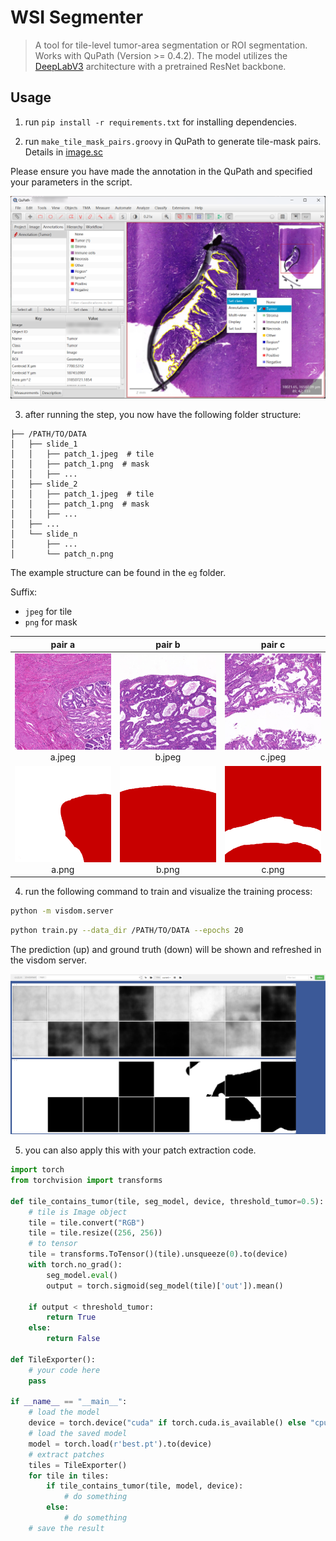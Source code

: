 # WSI Segmenter

> A tool for tile-level tumor-area segmentation or ROI segmentation. Works with QuPath (Version >= 0.4.2).
> The model utilizes the [DeepLabV3](https://arxiv.org/abs/1706.05587) architecture with a pretrained ResNet backbone.

## Usage

1. run `pip install -r requirements.txt` for installing dependencies.

2. run `make_tile_mask_pairs.groovy` in QuPath to generate tile-mask pairs. Details in [image.sc](https://forum.image.sc/t/exporting-annotations-as-rgb-image-tiles-or-cut-out-annotations-not-binary/77691)

Please ensure you have made the annotation in the QuPath and specified your parameters in the script.

![QuPath annotation](eg/.src/QuPath.png)

3. after running the step, you now have the following folder structure:
```
├── /PATH/TO/DATA
│   ├── slide_1
│   │   ├── patch_1.jpeg  # tile
│   │   ├── patch_1.png  # mask
│   │   ├── ...
│   ├── slide_2
│   │   ├── patch_1.jpeg  # tile
│   │   ├── patch_1.png  # mask
│   │   ├── ...
│   ├── ...
│   └── slide_n
│       ├── ...
│       └── patch_n.png
```

The example structure can be found in the `eg` folder. 

Suffix:
- `jpeg` for tile
- `png` for mask


|                  pair a                  |                  pair b                  |                  pair c                  |
|:----------------------------------------:|:----------------------------------------:|:----------------------------------------:|
| ![tile-mask 5](eg/slide_1/a.jpeg) a.jpeg | ![tile-mask 6](eg/slide_1/b.jpeg) b.jpeg | ![tile-mask 7](eg/slide_1/c.jpeg) c.jpeg |
|  ![tile-mask 5](eg/slide_1/a.png) a.png  |  ![tile-mask 6](eg/slide_1/b.png) b.png  |  ![tile-mask 7](eg/slide_1/c.png) c.png  |

4. run the following command to train and visualize the training process:
```bash
python -m visdom.server
```

```bash
python train.py --data_dir /PATH/TO/DATA --epochs 20
```

The prediction (up) and ground truth (down) will be shown and refreshed in the visdom server.

![visdom](eg/.src/visdom.png)

5. you can also apply this with your patch extraction code.

```python
import torch
from torchvision import transforms

def tile_contains_tumor(tile, seg_model, device, threshold_tumor=0.5):
    # tile is Image object
    tile = tile.convert("RGB")
    tile = tile.resize((256, 256))
    # to tensor
    tile = transforms.ToTensor()(tile).unsqueeze(0).to(device)
    with torch.no_grad():
        seg_model.eval()
        output = torch.sigmoid(seg_model(tile)['out']).mean()

    if output < threshold_tumor:
        return True
    else:
        return False
    
def TileExporter():
    # your code here
    pass

if __name__ == "__main__":
    # load the model
    device = torch.device("cuda" if torch.cuda.is_available() else "cpu")
    # load the saved model
    model = torch.load(r'best.pt').to(device)
    # extract patches 
    tiles = TileExporter()
    for tile in tiles:
        if tile_contains_tumor(tile, model, device):
            # do something
        else:
            # do something
    # save the result
```

